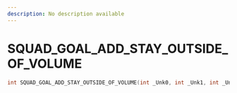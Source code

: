 ```yaml
---
description: No description available 
---
```


# SQUAD_GOAL_ADD_STAY_OUTSIDE_OF_VOLUME

```cpp
int SQUAD_GOAL_ADD_STAY_OUTSIDE_OF_VOLUME(int _Unk0, int _Unk1, int _Unk2, int _Unk3, int _Unk4);
```